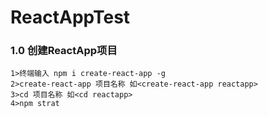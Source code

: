 # ReactAppTest

### 1.0 创建ReactApp项目
    1>终端输入 npm i create-react-app -g
    2>create-react-app 项目名称 如<create-react-app reactapp>
    3>cd 项目名称 如<cd reactapp>
    4>npm strat
    

